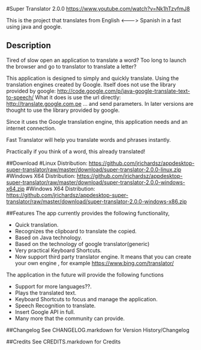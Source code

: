 #Super Translator 2.0.0
https://www.youtube.com/watch?v=Nk1hTzvfmJ8

This is the project that translates from English <---> Spanish in a fast using java and google. 

## Description

Tired of slow open an application to translate a word?
Too long to launch the browser and go to translator to translate a letter?

This application is designed to simply and quickly translate. Using the translation engines created by Google.
Itself does not use the library provided by google:
http://code.google.com/p/java-google-translate-text-to-speech/
What it does is use the url directly:
http://translate.google.com.pe ... and send parameters.
In later versions are thought to use the library provided by google.

Since it uses the Google translation engine, this application needs and an internet connection.

Fast Translator will help you translate words and phrases instantly.

Practically if you think of a word, this already translated!

##Download
#Linux Distribution:
https://github.com/jrichardsz/appdesktop-super-translator/raw/master/download/super-translator-2.0.0-linux.zip
#Windows X64 Distribution:
https://github.com/jrichardsz/appdesktop-super-translator/raw/master/download/super-translator-2.0.0-windows-x64.zip
#Windows X64 Distribution:
https://github.com/jrichardsz/appdesktop-super-translator/raw/master/download/super-translator-2.0.0-windows-x86.zip

##Features
The app currently provides the following functionality,

  * Quick translation.
  * Recognizes the clipboard to translate the copied.
  * Based on Java technology.
  * Based on the technology of google translator(generic)
  * Very practical Keyboard Shortcuts.
  * Now support third party translator engine. It means that you can create your own engine , for example https://www.bing.com/translator/
  
The application in the future will provide the following functions

   * Support for more languages??.
   * Plays the translated text.
   * Keyboard Shortcuts to focus and manage the application.
   * Speech Recognition to translate.
   * Insert Google API in full.
   * Many more that the community can provide.



##Changelog
See CHANGELOG.markdown for Version History/Changelog

##Credits
See CREDITS.markdown for Credits
